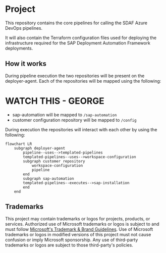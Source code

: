 # Project

This repository contains the core pipelines for calling the SDAF Azure DevOps pipelines.

It will also contain the Terraform configuration files used for deploying the infrastructure required for the SAP Deployment Automation Framework deployments.

## How it works

During pipeline execution the two repositories will be present on the deployer-agent. Each of the repositories will be mapped using the following:
# WATCH THIS - GEORGE
- sap-automation will be mapped to ```/sap-automation```
- customer configuration repository will be mapped to ```/config```

During execution the repositories will interact with each other by using the following:

```mermaid
flowchart LR
    subgraph deployer-agent
        pipeline--uses-->templated-pipelines
        templated-pipelines--uses-->workspace-configuration
        subgraph customer repository
            workspace-configuration
            pipeline
        end
        subgraph sap-automation
        templated-pipelines--executes-->sap-installation
        end
    end
```

## Trademarks

This project may contain trademarks or logos for projects, products, or services. Authorized use of Microsoft 
trademarks or logos is subject to and must follow 
[Microsoft's Trademark & Brand Guidelines](https://www.microsoft.com/en-us/legal/intellectualproperty/trademarks/usage/general).
Use of Microsoft trademarks or logos in modified versions of this project must not cause confusion or imply Microsoft sponsorship.
Any use of third-party trademarks or logos are subject to those third-party's policies.
